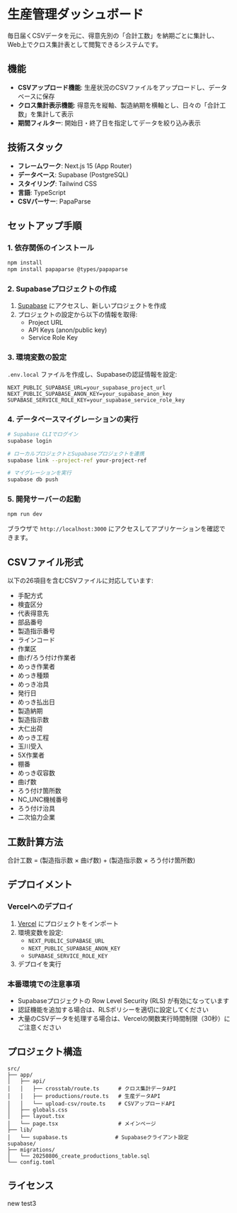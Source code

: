 # 生産管理ダッシュボード

毎日届くCSVデータを元に、得意先別の「合計工数」を納期ごとに集計し、Web上でクロス集計表として閲覧できるシステムです。

## 機能

- **CSVアップロード機能**: 生産状況のCSVファイルをアップロードし、データベースに保存
- **クロス集計表示機能**: 得意先を縦軸、製造納期を横軸とし、日々の「合計工数」を集計して表示
- **期間フィルター**: 開始日・終了日を指定してデータを絞り込み表示

## 技術スタック

- **フレームワーク**: Next.js 15 (App Router)
- **データベース**: Supabase (PostgreSQL)
- **スタイリング**: Tailwind CSS
- **言語**: TypeScript
- **CSVパーサー**: PapaParse

## セットアップ手順

### 1. 依存関係のインストール

```bash
npm install
npm install papaparse @types/papaparse
```

### 2. Supabaseプロジェクトの作成

1. [Supabase](https://supabase.com) にアクセスし、新しいプロジェクトを作成
2. プロジェクトの設定から以下の情報を取得:
   - Project URL
   - API Keys (anon/public key)
   - Service Role Key

### 3. 環境変数の設定

`.env.local` ファイルを作成し、Supabaseの認証情報を設定:

```env
NEXT_PUBLIC_SUPABASE_URL=your_supabase_project_url
NEXT_PUBLIC_SUPABASE_ANON_KEY=your_supabase_anon_key
SUPABASE_SERVICE_ROLE_KEY=your_supabase_service_role_key
```

### 4. データベースマイグレーションの実行

```bash
# Supabase CLIでログイン
supabase login

# ローカルプロジェクトとSupabaseプロジェクトを連携
supabase link --project-ref your-project-ref

# マイグレーションを実行
supabase db push
```

### 5. 開発サーバーの起動

```bash
npm run dev
```

ブラウザで `http://localhost:3000` にアクセスしてアプリケーションを確認できます。

## CSVファイル形式

以下の26項目を含むCSVファイルに対応しています:

- 手配方式
- 検査区分
- 代表得意先
- 部品番号
- 製造指示番号
- ラインコード
- 作業区
- 曲げ/ろう付け作業者
- めっき作業者
- めっき種類
- めっき冶具
- 発行日
- めっき払出日
- 製造納期
- 製造指示数
- 大仁出荷
- めっき工程
- 玉川受入
- 5X作業者
- 棚番
- めっき収容数
- 曲げ数
- ろう付け箇所数
- NC_UNC機械番号
- ろう付け治具
- 二次協力企業

## 工数計算方法

合計工数 = (製造指示数 × 曲げ数) + (製造指示数 × ろう付け箇所数)

## デプロイメント

### Vercelへのデプロイ

1. [Vercel](https://vercel.com) にプロジェクトをインポート
2. 環境変数を設定:
   - `NEXT_PUBLIC_SUPABASE_URL`
   - `NEXT_PUBLIC_SUPABASE_ANON_KEY`
   - `SUPABASE_SERVICE_ROLE_KEY`
3. デプロイを実行

### 本番環境での注意事項

- Supabaseプロジェクトの Row Level Security (RLS) が有効になっています
- 認証機能を追加する場合は、RLSポリシーを適切に設定してください
- 大量のCSVデータを処理する場合は、Vercelの関数実行時間制限（30秒）にご注意ください

## プロジェクト構造

```
src/
├── app/
│   ├── api/
│   │   ├── crosstab/route.ts      # クロス集計データAPI
│   │   ├── productions/route.ts   # 生産データAPI
│   │   └── upload-csv/route.ts    # CSVアップロードAPI
│   ├── globals.css
│   ├── layout.tsx
│   └── page.tsx                   # メインページ
├── lib/
│   └── supabase.ts               # Supabaseクライアント設定
supabase/
├── migrations/
│   └── 20250806_create_productions_table.sql
└── config.toml
```

## ライセンス
new test3
